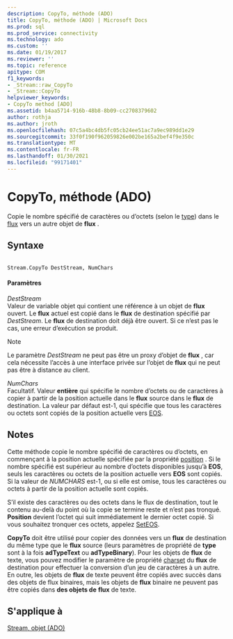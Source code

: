 ```yaml
---
description: CopyTo, méthode (ADO)
title: CopyTo, méthode (ADO) | Microsoft Docs
ms.prod: sql
ms.prod_service: connectivity
ms.technology: ado
ms.custom: ''
ms.date: 01/19/2017
ms.reviewer: ''
ms.topic: reference
apitype: COM
f1_keywords:
- _Stream::raw_CopyTo
- _Stream::CopyTo
helpviewer_keywords:
- CopyTo method [ADO]
ms.assetid: b4aa5714-916b-48b8-8b09-cc2708379602
author: rothja
ms.author: jroth
ms.openlocfilehash: 07c5a4bc4db5fc05cb24ee51ac7a9ec989dd1e29
ms.sourcegitcommit: 33f0f190f962059826e002be165a2bef4f9e350c
ms.translationtype: MT
ms.contentlocale: fr-FR
ms.lasthandoff: 01/30/2021
ms.locfileid: "99171401"
---
```

# <a name="copyto-method-ado"></a>CopyTo, méthode (ADO)
Copie le nombre spécifié de caractères ou d’octets (selon le [type](./type-property-ado-stream.md)) dans le [flux](./stream-object-ado.md) vers un autre objet de **flux** .  
  
## <a name="syntax"></a>Syntaxe  
  
```  
  
Stream.CopyTo DestStream, NumChars  
```  
  
#### <a name="parameters"></a>Paramètres  
 *DestStream*  
 Valeur de variable objet qui contient une référence à un objet de **flux** ouvert. Le **flux** actuel est copié dans le **flux** de destination spécifié par *DestStream*. Le **flux** de destination doit déjà être ouvert. Si ce n’est pas le cas, une erreur d’exécution se produit.  
  
> [!NOTE]
>  Le paramètre *DestStream* ne peut pas être un proxy d’objet de **flux** , car cela nécessite l’accès à une interface privée sur l’objet de **flux** qui ne peut pas être à distance au client.  
  
 *NumChars*  
 Facultatif. Valeur **entière** qui spécifie le nombre d’octets ou de caractères à copier à partir de la position actuelle dans le **flux** source dans le **flux** de destination. La valeur par défaut est-1, qui spécifie que tous les caractères ou octets sont copiés de la position actuelle vers [EOS](./eos-property.md).  
  
## <a name="remarks"></a>Notes  
 Cette méthode copie le nombre spécifié de caractères ou d’octets, en commençant à la position actuelle spécifiée par la propriété [position](./position-property-ado.md) . Si le nombre spécifié est supérieur au nombre d’octets disponibles jusqu’à **EOS**, seuls les caractères ou octets de la position actuelle vers **EOS** sont copiés. Si la valeur de *NUMCHARS* est-1, ou si elle est omise, tous les caractères ou octets à partir de la position actuelle sont copiés.  
  
 S’il existe des caractères ou des octets dans le flux de destination, tout le contenu au-delà du point où la copie se termine reste et n’est pas tronqué. **Position** devient l’octet qui suit immédiatement le dernier octet copié. Si vous souhaitez tronquer ces octets, appelez [SetEOS](./seteos-method.md).  
  
 **CopyTo** doit être utilisé pour copier des données vers un **flux** de destination du même type que le **flux** source (leurs paramètres de propriété de **type** sont à la fois **adTypeText** ou **adTypeBinary**). Pour les objets de **flux** de texte, vous pouvez modifier le paramètre de propriété [charset](./charset-property-ado.md) du **flux** de destination pour effectuer la conversion d’un jeu de caractères à un autre. En outre, les objets de **flux** de texte peuvent être copiés avec succès dans des objets de flux binaires, mais les objets de **flux** binaire ne peuvent pas être copiés dans **des objets de** **flux** de texte.  
  
## <a name="applies-to"></a>S'applique à  
 [Stream, objet (ADO)](./stream-object-ado.md)